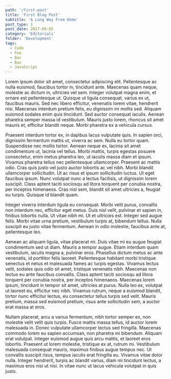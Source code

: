 ```yaml
---
path: '/first-post'
title: 'First Blog Post'
subtitle: 'A Long Way From Home'
post_type: 1
post_date: 2017-09-05
category: 'Editorials'
folder: 'Development'
tags:
  - Code
  - Foo
  - Bar
  - Baz
  - JavaScript
---
```


Lorem ipsum dolor sit amet, consectetur adipiscing elit. Pellentesque ac nulla euismod, faucibus tortor in, tincidunt ante. Maecenas quam neque, molestie ac dictum in, ultricies vel sem. Integer volutpat magna enim, et ornare est pellentesque ut. Quisque ut ligula consequat, varius ex ut, faucibus mauris. Sed nec libero efficitur, venenatis lorem vitae, hendrerit nisi. Maecenas interdum pretium felis, eu dignissim mi mollis sed. Aliquam euismod sodales enim quis tincidunt. Sed auctor consequat iaculis. Aenean pharetra semper massa id vestibulum. Mauris justo lorem, rhoncus sit amet mauris et, efficitur blandit neque. Morbi pharetra ex a vehicula cursus.

Praesent interdum tortor ex, in dapibus lacus vulputate quis. In sapien orci, dignissim fermentum mattis ut, viverra ac sem. Nulla eu tortor quam. Suspendisse nec mollis tortor. Aenean neque ex, lacinia sit amet condimentum ut, lacinia vel tellus. Morbi mattis, turpis egestas posuere consectetur, enim metus pharetra leo, ut iaculis massa diam et ipsum. Vivamus pharetra tellus nec pellentesque ullamcorper. Praesent ac mattis odio. Cras quis justo vel justo auctor lobortis ac vel nibh. Morbi blandit ullamcorper sollicitudin. Ut ac risus et ipsum sollicitudin luctus. Ut eget faucibus ipsum. Nunc volutpat nunc a lectus facilisis, ut dignissim lorem suscipit. Class aptent taciti sociosqu ad litora torquent per conubia nostra, per inceptos himenaeos. Cras nisl sem, blandit sit amet ultricies a, feugiat eu turpis. Quisque id blandit quam.

Integer viverra interdum ligula eu consequat. Morbi velit purus, convallis non interdum nec, efficitur eget metus. Duis nisl velit, pulvinar et sapien in, finibus lobortis nulla. Ut vitae nibh mi. Ut et ultricies est. Integer sed augue felis. Morbi vitae urna pretium, vestibulum turpis at, bibendum tellus. Nulla suscipit eu justo vitae fermentum. Aenean in odio molestie, faucibus ante at, pellentesque leo.

Aenean ac aliquam ligula, vitae placerat mi. Duis vitae mi eu augue feugiat condimentum sed ut diam. Mauris a tempor augue. Etiam interdum quam vestibulum, iaculis magna a, pulvinar eros. Phasellus dictum metus ac ante venenatis, id porttitor felis laoreet. Pellentesque habitant morbi tristique senectus et netus et malesuada fames ac turpis egestas. Vivamus lectus velit, sodales quis odio sit amet, tristique venenatis nibh. Maecenas non lectus eu ante faucibus convallis. Class aptent taciti sociosqu ad litora torquent per conubia nostra, per inceptos himenaeos. Maecenas lorem ipsum, tincidunt in tempor sit amet, ultricies at purus. Nulla leo ex, volutpat ut laoreet eu, efficitur nec nibh. Vivamus rutrum, neque a euismod blandit, tortor nunc efficitur lectus, eu consectetur tellus turpis sed velit. Mauris pretium, massa sed euismod pretium, risus ante sollicitudin sem, a auctor erat massa at eros.

Nullam placerat, arcu a varius fermentum, nibh tortor semper ex, non molestie velit velit quis turpis. Fusce mattis massa tellus, id auctor lorem malesuada in. Donec vulputate ullamcorper lectus sed fringilla. Maecenas commodo lorem eu sapien accumsan, non pharetra mi bibendum. Aliquam erat volutpat. Integer euismod augue quis arcu mattis, et laoreet eros lobortis. Praesent ut lorem molestie, tristique ex at, rutrum mi. Vestibulum malesuada consequat mauris, maximus finibus augue tempus nec. Ut convallis suscipit risus, tempus iaculis erat fringilla eu. Vivamus vitae dolor nulla. Integer hendrerit, turpis ac blandit varius, diam mi tincidunt lectus, a maximus eros nisi ut nisi. In vitae nunc ut lacus vehicula volutpat in quis justo. 